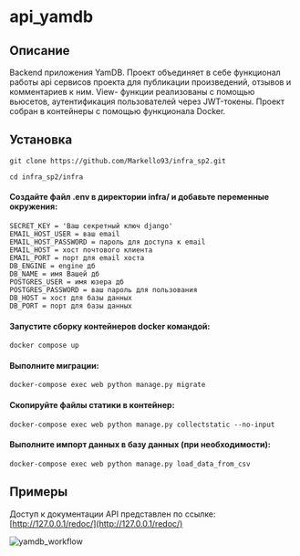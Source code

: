 # api_yamdb
## Описание
Backend приложения YamDB. 
Проект объединяет в себе функционал работы api сервисов проекта для публикации произведений,
отзывов и комментариев к ним. 
View- функции реализованы с помощью вьюсетов, аутентификация пользователей через JWT-токены.
Проект собран в контейнеры с помощью функционала Docker.

## Установка
```
git clone https://github.com/Markello93/infra_sp2.git
```
```
cd infra_sp2/infra
```

#### Создайте файл .env в директории infra/ и добавьте переменные окружения:
```
SECRET_KEY = 'Ваш секретный ключ django'
EMAIL_HOST_USER = ваш email
EMAIL_HOST_PASSWORD = пароль для доступа к email
EMAIL_HOST = хост почтового клиента
EMAIL_PORT = порт для email хоста
DB_ENGINE = engine дб
DB_NAME = имя Вашей дб
POSTGRES_USER = имя юзера дб
POSTGRES_PASSWORD = ваш пароль для пользования 
DB_HOST = хост для базы данных
DB_PORT = порт для базы данных
```
#### Запустите сборку контейнеров docker командой:
```
docker compose up
```

#### Выполните миграции:
```
docker-compose exec web python manage.py migrate
```
#### Скопируйте файлы статики в контейнер:
```
docker-compose exec web python manage.py collectstatic --no-input
```
#### Выполните импорт данных в базу данных (при необходимости):
```
docker-compose exec web python manage.py load_data_from_csv
```

## Примеры
Доступ к документации API представлен по ссылке:
[http://127.0.0.1/redoc/](http://127.0.0.1/redoc/)

![yamdb_workflow](https://github.com/Markello93/yamdb_final/actions/workflows/yamdb_workflow.yml/badge.svg)
